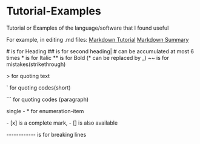 # Tutorial-Examples
Tutorial or Examples of the language/software that I found useful


For example, in editing .md files:
[Markdown Tutorial](www.markdowntutorial.com)
[Markdown Summary](https://guides.github.com/features/mastering-markdown/)

\# is for Heading
\#\# is for second heading| \# can be accumulated at most 6 times
\* is for Italic
\*\* is for Bold
(\* can be replaced by \_)
\~~ is for mistakes(strikethrough)

\> for quoting text

\` for quoting codes(short)

\`\`\` for quoting codes (paragraph)

single \- \* for enumeration-item

\- [x] is a complete mark, \- [] is also available

\-\-\-\-\-\-\-\-\-\-\-\- is for breaking lines

